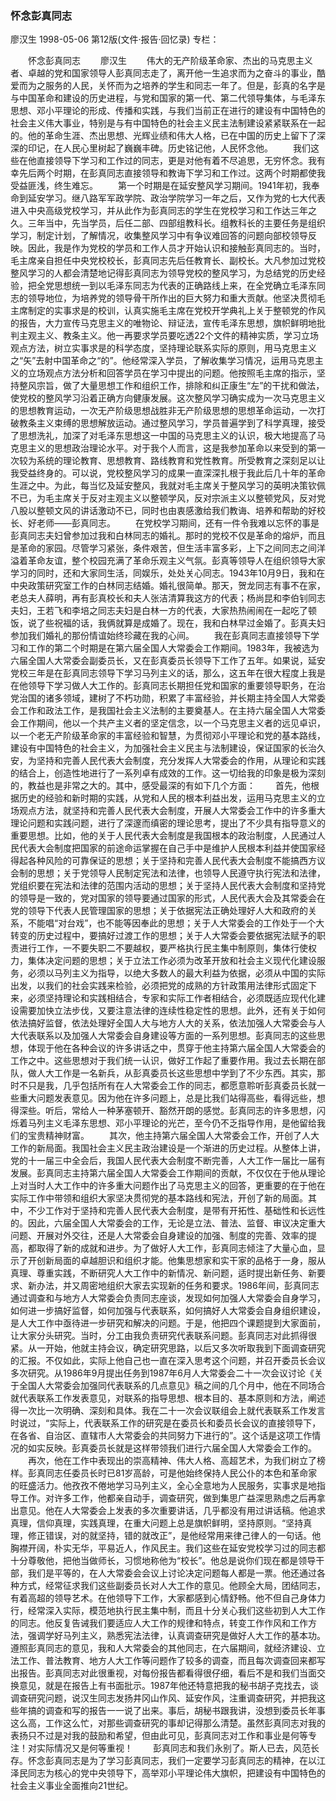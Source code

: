 ### 怀念彭真同志
廖汉生
1998-05-06
第12版(文件·报告·回忆录)
专栏：

　　怀念彭真同志
　　廖汉生
　　伟大的无产阶级革命家、杰出的马克思主义者、卓越的党和国家领导人彭真同志走了，离开他一生追求而为之奋斗的事业，酷爱而为之服务的人民，关怀而为之培养的学生和同志一年了。但是，彭真的名字是与中国革命和建设的历史进程，与党和国家的第一代、第二代领导集体，与毛泽东思想、邓小平理论的形成、传播和实践，与我们当前正在进行的建设有中国特色的社会主义伟大事业，特别是与有中国特色的社会主义民主法制建设紧紧联系在一起的。他的革命生涯、杰出思想、光辉业绩和伟大人格，已在中国的历史上留下了深深的印记，在人民心里树起了巍巍丰碑。历史铭记他，人民怀念他。
　　我们这些在他直接领导下学习和工作过的同志，更是对他有着不尽追思，无穷怀念。我有幸先后两个时期，在彭真同志直接领导和教诲下学习和工作过。这两个时期都使我受益匪浅，终生难忘。
　　第一个时期是在延安整风学习期间。1941年初，我奉命到延安学习。继八路军军政学院、政治学院学习一年之后，又作为党的七大代表进入中央高级党校学习，并从此作为彭真同志的学生在党校学习和工作达三年之久。三年当中，先当学员，后任二部、四部组教科长。组教科长的主要任务是组织学习，制定计划，了解情况，收集整风学习中有争议难回答的问题向部校领导反映。因此，我是作为党校的学员和工作人员才开始认识和接触彭真同志的。当时，毛主席亲自担任中央党校校长，彭真同志先后任教育长、副校长。大凡参加过党校整风学习的人都会清楚地记得彭真同志为领导党校的整风学习，为总结党的历史经验，把全党思想统一到以毛泽东同志为代表的正确路线上来，在全党确立毛泽东同志的领导地位，为培养党的领导骨干所作出的巨大努力和重大贡献。他坚决贯彻毛主席制定的实事求是的校训，认真实施毛主席在党校开学典礼上关于整顿党的作风的报告，大力宣传马克思主义的唯物论、辩证法，宣传毛泽东思想，旗帜鲜明地批判主观主义、教条主义。他一再要求学员要吃透22个文件的精神实质，学习立场观点方法，树立实事求是的科学态度，坚持理论联系实际的原则，用马克思主义之“矢”去射中国革命之“的”。他经常深入学员，了解收集学习情况，运用马克思主义的立场观点方法分析和回答学员在学习中提出的问题。他按照毛主席的指示，坚持整风宗旨，做了大量思想工作和组织工作，排除和纠正康生“左”的干扰和做法，使党校的整风学习沿着正确方向健康发展。这次整风学习确实成为一次马克思主义的思想教育运动，一次无产阶级思想战胜非无产阶级思想的思想革命运动，一次打破教条主义束缚的思想解放运动。通过整风学习，学员普遍学到了科学真理，接受了思想洗礼，加深了对毛泽东思想这一中国的马克思主义的认识，极大地提高了马克思主义的思想政治理论水平。对于我个人而言，这是我参加革命以来受到的第一次较为系统的理论教育、思想教育、路线教育和党性教育。所受教育之深刻足以让我受益终身的。可以说，党校整风学习的成果一直深深扎根于我此后几十年的革命生涯之中。为此，每当忆及延安整风，我就对毛主席关于整风学习的英明决策钦佩不已，为毛主席关于反对主观主义以整顿学风，反对宗派主义以整顿党风，反对党八股以整顿文风的讲话激动不已，同时也由衷感激给我们教诲、培养和帮助的好校长、好老师——彭真同志。
　　在党校学习期间，还有一件令我难以忘怀的事是彭真同志夫妇曾参加过我和白林同志的婚礼。那时的党校不仅是革命的熔炉，而且是革命的家园。尽管学习紧张，条件艰苦，但生活丰富多彩，上下之间同志之间洋溢着革命友谊，整个校园充满了革命乐观主义气氛。彭真等领导人在组织领导大家学习的同时，还和大家同生活，同娱乐，处处关心同志。1943年10月9日，我和在中央政策研究室工作的白林同志结婚。婚礼很简单。那天，贺龙同志有事不在家，老总夫人薛明，再有彭真校长和夫人张洁清算我这方的代表；杨尚昆和李伯钊同志夫妇，王若飞和李培之同志夫妇是白林一方的代表，大家热热闹闹在一起吃了顿饭，说了些祝福的话，我俩就算是成婚了。现在，我和白林早过金婚了。彭真夫妇参加我们婚礼的那份情谊始终珍藏在我的心间。
　　我在彭真同志直接领导下学习和工作的第二个时期是在第六届全国人大常委会工作期间。1983年，我被选为六届全国人大常委会副委员长，又在彭真委员长领导下工作了五年。如果说，延安党校三年是在彭真同志领导下学习马列主义的话，那么，这五年在很大程度上我是在他领导下学习做人大工作的。彭真同志长期担任党和国家的重要领导职务，在治党治国的诸多领域，建树了不朽功勋，积累了丰富经验，并长期主持全国人大常委会工作和政法工作，是我国社会主义法制的主要奠基人。在主持六届全国人大常委会工作期间，他以一个共产主义者的坚定信念，以一个马克思主义者的远见卓识，以一个老无产阶级革命家的丰富经验和智慧，为贯彻邓小平理论和党的基本路线，建设有中国特色的社会主义，为加强社会主义民主与法制建设，保证国家的长治久安，为坚持和完善人民代表大会制度，充分发挥人大常委会的作用，从理论和实践的结合上，创造性地进行了一系列卓有成效的工作。这一切给我的印象是极为深刻的，教益也是非常之大的。其中，感受最深的有如下几个方面：
　　首先，他根据历史的经验和新时期的实践，从党和人民的根本利益出发，运用马克思主义的立场观点方法，就坚持和完善人民代表大会制度，开展人大常委会工作中的许多重大理论问题和实践问题，进行了深邃而缜密的理论思考，提出了不少具有指导意义的重要思想。比如，他的关于人民代表大会制度是我国根本的政治制度，人民通过人民代表大会制度把国家的前途命运掌握在自己手中是维护人民根本利益并使国家经得起各种风险的可靠保证的思想；关于坚持和完善人民代表大会制度不能搞西方议会制的思想；关于党领导人民制定宪法和法律，也领导人民遵守执行宪法和法律，党组织要在宪法和法律的范围内活动的思想；关于坚持人民代表大会制度和坚持党的领导是一致的，党对国家的领导要通过国家的形式，人民代表大会及其常委会在党的领导下代表人民管理国家的思想；关于依据宪法正确处理好人大和政府的关系，不能唱“对台戏”，也不能等因奉此的思想；关于人大常委会的工作处于一个大转变的历史过程中，要搞好过渡工作的思想；关于人大常委会要依据宪法赋予的职责进行工作，一不要失职二不要越权，要严格执行民主集中制原则，集体行使权力，集体决定问题的思想；关于立法工作必须为改革开放和社会主义现代化建设服务，必须以马列主义为指导，以绝大多数人的最大利益为依据，必须从中国的实际出发，以我们的社会实践来检验，必须把党的成熟的方针政策用法律形式固定下来，必须坚持理论和实践相结合，专家和实际工作者相结合，必须既适应现代化建设需要加快立法步伐，又要注意法律的连续性稳定性的思想。此外，还有关于如何依法搞好监督，依法处理好全国人大与地方人大的关系，依法加强人大常委会与人大代表联系以及加强人大常委会自身建设等方面的一系列思想。彭真同志的这些思想，体现于他在各种会议的许多讲话之中，贯穿于他主持第六届全国人大常委会的工作之中。这些思想对于我们统一认识，做好工作起了重要作用。我过去长期在部队，做人大工作是一名新兵，从彭真委员长这些思想中学到了不少东西。其实，那时不只是我，几乎包括所有在人大常委会工作的同志，都愿意聆听彭真委员长就一些重大问题发表意见。因为他在许多问题上，总是比我们站得高些，看得远些，想得深些。听后，常给人一种茅塞顿开、豁然开朗的感觉。彭真同志的许多思想，闪烁着马列主义毛泽东思想、邓小平理论的光芒，至今仍不乏指导作用，是他留给我们的宝贵精神财富。
　　其次，他主持第六届全国人大常委会工作，开创了人大工作的新局面。我国社会主义民主政治建设是一个渐进的历史过程。从整体上讲，党的十一届三中全会后，我国人民代表大会制度不断完善，人大工作一届比一届有发展。彭真同志主持第六届全国人大常委会工作期间的贡献，不仅仅在于他从理论上对当时人大工作中的许多重大问题作出了马克思主义的回答，更重要的在于他在实际工作中带领和组织大家坚决贯彻党的基本路线和宪法，开创了新的局面。其中，不少工作对于坚持和完善人民代表大会制度，是带有开拓性、基础性和长远性的。因此，六届全国人大常委会的工作，无论是立法、普法、监督、审议决定重大问题、开展对外交往，还是人大常委会自身建设的加强、制度的完善、效率的提高，都取得了新的成就和进步。为了做好人大工作，彭真同志倾注了大量心血，显示了开创新局面的卓越胆识和组织才能。他集思想家和实干家的品格于一身，服从真理、尊重实践，不断研究人大工作中的新情况、新问题，适时提出新任务、新要求、新办法，并又周密地组织大家去实现新的任务和要求。1986年间，彭真同志通过调查和与地方人大常委会负责同志座谈，发现如何加强人大常委会自身学习，如何进一步搞好监督，如何加强与代表联系，如何搞好人大常委会自身组织建设，是人大工作中亟待进一步研究和解决的问题。于是，他把四个课题提到大家面前，让大家分头研究。当时，分工由我负责研究代表联系问题。彭真同志对此抓得很紧。从一开始，他就主持会议，确定研究思路，以后又多次听取我到下面调查研究的汇报。不仅如此，实际上他自己也一直在深入思考这个问题，并召开委员长会议多次研究。从1986年9月提出任务到1987年6月人大常委会二十一次会议讨论《关于全国人大常委会加强同代表联系的几点意见》稿之间的几个月中，他在不同场合就代表联系工作发表意见，对联系的指导思想、根本目的、基本原则和方法，阐述得一次比一次明确、深刻和具体。我在二十一次会议联组会上就代表联系工作发言时说过，“实际上，代表联系工作的研究是在委员长和委员长会议的直接领导下，在各省、自治区、直辖市人大常委会的共同努力下进行的”。这个话是这项工作情况的如实反映。彭真委员长就是这样带领我们进行六届全国人大常委会工作的。
　　再次，他在工作中表现出的崇高精神、伟大人格、高超艺术，为我们树立了榜样。彭真同志任委员长时已81岁高龄，可是他始终保持人民公仆的本色和革命家的旺盛活力。他孜孜不倦地学习马列主义，全心全意地为人民服务，实事求是地指导工作。对许多工作，他都亲自动手，调查研究，做到集思广益深思熟虑之后再拿出意见。他在人大常委会上发表的多次重要讲话，几乎都没有用过讲话稿。他追求真理，信仰真理，实践真理，在重大问题上总是旗帜鲜明，坚持原则。“坚持真理，修正错误，对的就坚持，错的就改正”，是他经常用来律己律人的一句话。他胸襟开阔，朴实无华，平易近人，作风民主。我们这些在延安党校学习过的同志都十分尊敬他，把他当做师长，习惯地称他为“校长”。他总是说你们现在都是领导干部，我们是平等的，在人大常委会会议上讨论决定问题每人都是一票。他还通过各种方式，经常征求我们这些副委员长对人大工作的意见。他顾全大局，团结同志，有着高超的领导艺术。在他领导下工作，大家都感到心情舒畅。他不但自己身体力行，经常深入实际，模范地执行民主集中制，而且十分关心我们这些初到人大工作的同志。他反复告诫我们要适应人大工作的规律和特点，转变工作作风和工作方法，强调学好马列主义，熟悉宪法法律，认真调查研究是做好人大工作的基本功。遵照彭真同志的意见，我和人大常委会的其他同志，在六届期间，就经济建设、立法工作、普法教育、地方人大工作等问题作了较多的调查，而且每次调查回来都写出报告。彭真同志对此很重视，对每份报告都看得很仔细，看后不是和我们当面交换意见，就是在报告上有书面批示。1987年他还特意把我的秘书胡子克找去，谈调查研究问题，说汉生同志发扬井冈山作风、延安作风，注重调查研究，并把我这些年搞的调查和写的报告一一说了出来。事后，胡秘书跟我讲，没想到委员长年事这么高，工作这么忙，对那些调查研究的事却记得那么清楚。虽然彭真同志对我的表扬只不过是对我的鼓励和希望，但由此可见，彭真同志对工作和事业是何等专注！对实际情况又是何等重视！
　　彭真同志和我们永别了。斯人已去，风范长存。怀念彭真同志是为了学习彭真同志，我们一定要学习彭真同志的精神，在以江泽民同志为核心的党中央领导下，高举邓小平理论伟大旗帜，把建设有中国特色的社会主义事业全面推向21世纪。
